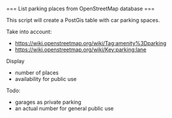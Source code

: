 === List parking places from OpenStreetMap database ===

This script will create a PostGis table with car parking spaces.

Take into account:
* https://wiki.openstreetmap.org/wiki/Tag:amenity%3Dparking
* https://wiki.openstreetmap.org/wiki/Key:parking:lane

Display
* number of places
* availability for public use

Todo:
* garages as private parking
* an actual number for general public use
